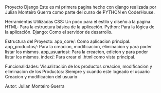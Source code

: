 Proyecto Django Este es mi primera pagina hecho con django realizada por Julian Monteiro Guerra como parte del curso de PYTHON en CoderHouse.

Herramientas Utilizadas CSS: Un poco para el estilo y diseño a la pagina. 
HTML: Para la estructura básica de la aplicación. 
Python: Para la lógica de la aplicación. 
Django: Como el servidor de desarrollo.

Estructura del Proyecto: 
app_core/: Como aplicacion principal. 
app_productos/: Para la creacion, modificacion, eliminacion y para poder listar los mismos. 
app_usuarios/: Para la creacion, edicion y para poder listar los mismos. 
index/: Para crear el .html como vista principal.

Funcionalidades: 
Visualización de los productos
creacion, modificacion y eliminacion de los Productos: Siempre y cuando este logeado el usuario
Creacion y modificacion del usuario


Autor:
Julian Monteiro Guerra

